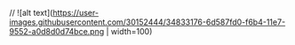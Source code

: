 // ![alt text](https://user-images.githubusercontent.com/30152444/34833176-6d587fd0-f6b4-11e7-9552-a0d8d0d74bce.png | width=100)
